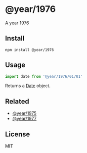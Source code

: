 # @year/1976

A year 1976

## Install

~~~
npm install @year/1976
~~~

## Usage

~~~js
import date from '@year/1976/01/01'
~~~

Returns a [Date](https://developer.mozilla.org/en-US/docs/Web/JavaScript/Reference/Global_Objects/Date) object.

## Related

* [@year/1975](https://github.com/antonmedv/year/tree/master/packages/1975)
* [@year/1977](https://github.com/antonmedv/year/tree/master/packages/1977)

## License

MIT
